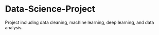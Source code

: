 # Data-Science-Project
Project including data cleaning, machine learning, deep learning, and data analysis.

